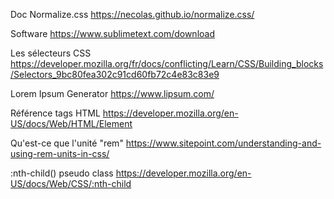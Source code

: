 Doc Normalize.css
https://necolas.github.io/normalize.css/

Software
https://www.sublimetext.com/download

Les sélecteurs CSS
https://developer.mozilla.org/fr/docs/conflicting/Learn/CSS/Building_blocks/Selectors_9bc80fea302c91cd60fb72c4e83c83e9

Lorem Ipsum Generator
https://www.lipsum.com/

Référence tags HTML
https://developer.mozilla.org/en-US/docs/Web/HTML/Element

Qu'est-ce que l'unité "rem"
https://www.sitepoint.com/understanding-and-using-rem-units-in-css/

:nth-child() pseudo class
https://developer.mozilla.org/en-US/docs/Web/CSS/:nth-child
